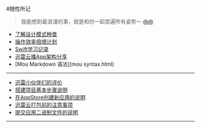 #随性所记

> 我能想到最浪漫的事，就是和你一起尝遍所有姿势～   [@@](婚纱照.html)

-	[了解设计模式种类](了解设计模式种类.html)
-	[操作效率倍增计划](操作效率倍增计划.pdf)
-	[Swift学习记录](Swift学习记录.pdf)
-	[迅雷云播App架构分享](迅雷云播App架构分享/index.html)
-	[Mou Markdown 语法](mou syntax.html)


****

-	[迅雷小伙伴们的评价](迅雷小伙伴们的评价.html)
- 	[搭建项目基本步骤说明](搭建项目基本步骤说明.htm)
- 	[在AppStore创建新应用的说明](在AppStore创建新应用的说明.pdf)
- 	[迅雷云打包前的注意事项](迅雷云打包前的注意事项.pdf)
- 	[提交应用二进制文件的说明](提交应用二进制文件的说明.pdf)

****